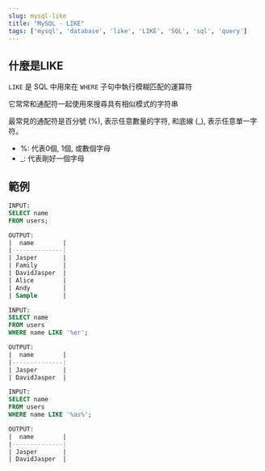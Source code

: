 ```yaml
---
slug: mysql-like
title: "MySQL - LIKE"
tags: ['mysql', 'database', 'like', 'LIKE', 'SQL', 'sql', 'query']
---
```


## 什麼是LIKE
`LIKE` 是 SQL 中用來在 `WHERE` 子句中執行模糊匹配的運算符

它常常和通配符一起使用來搜尋具有相似模式的字符串

最常見的通配符是百分號 (%), 表示任意數量的字符, 和底線 (_), 表示任意單一字符。

- %: 代表0個, 1個, 或數個字母
- _: 代表剛好一個字母


## 範例
```sql
INPUT:
SELECT name
FROM users;

OUTPUT:
|  name        |
|--------------|
| Jasper       |
| Family       |
| DavidJasper  |
| Alice        |
| Andy         |
| Sample       |

INPUT:
SELECT name
FROM users
WHERE name LIKE '%er';

OUTPUT:
|  name        |
|--------------|
| Jasper       |
| DavidJasper  |

INPUT:
SELECT name
FROM users
WHERE name LIKE '%as%';

OUTPUT:
|  name        |
|--------------|
| Jasper       |
| DavidJasper  |
```